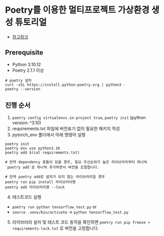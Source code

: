 # Poetry를 이용한 멀티프로젝트 가상환경 생성 튜토리얼
- [참고링크](https://techblog.lycorp.co.jp/ko/python-multi-project-application-with-poetry)

## Prerequisite
- Python 3.10.12
- Poetry 2.1.1 이상
```
# poetry 설치
curl -sSL https://install.python-poetry.org | python3 -
poetry --version
```

## 진행 순서
1. `poetry config virtualenvs.in-project true`, `poetry init` (python version: ^3.10)
2. requirements.txt 파일에 버전표기 없이 필요한 패키지 작성
3. pytorch_env 폴더에서 아래 명령어 실행
```
poetry init
poetry env use python3.10
poetry add $(cat requirements.txt)

# 만약 dependency 충돌이 있을 경우, 필요 우선순위가 높은 라이브러리부터 하나씩 `poetry add`로 하나씩 추가하면서 버전을 조절합니다.

# 만약 poetry add로 설치가 되지 않는 라이브러리일 경우
poetry run pip install 라이브러리명
poetry add 라이브러리명 --lock
```

4. 테스트코드 실행
  - `poetry run python tensorflow_test.py` or
  - `source .venv/bin/activate` -> `python tensorflow_test.py`
5. 라이브러리 설치 및 테스트 코드 동작을 확인하면 `poetry run pip freeze > requirements-lock.txt` 로 버전을 고정합니다.
